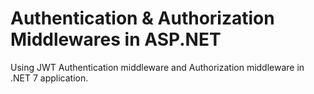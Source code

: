 # Authentication & Authorization Middlewares in ASP.NET
Using JWT Authentication middleware and Authorization middleware in .NET 7 application.
